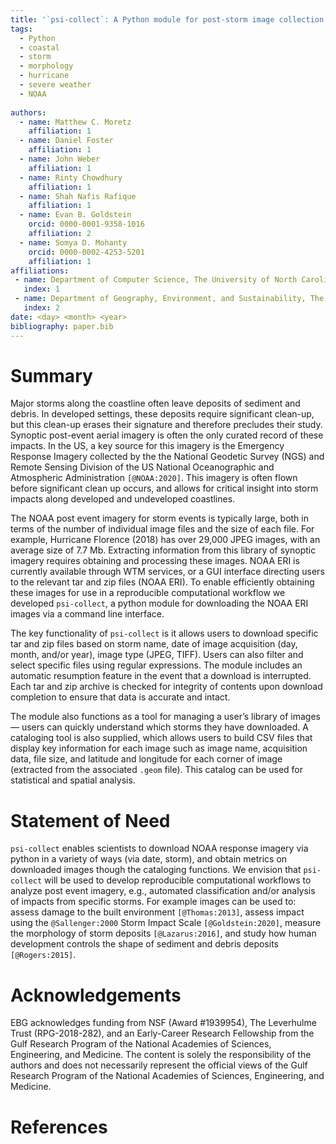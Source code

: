 ```yaml
---
title: '`psi-collect`: A Python module for post-storm image collection and cataloging'
tags:
  - Python
  - coastal
  - storm 
  - morphology
  - hurricane
  - severe weather
  - NOAA
  
authors:
  - name: Matthew C. Moretz
    affiliation: 1
  - name: Daniel Foster
    affiliation: 1
  - name: John Weber
    affiliation: 1
  - name: Rinty Chowdhury
    affiliation: 1
  - name: Shah Nafis Rafique
    affiliation: 1
  - name: Evan B. Goldstein
    orcid: 0000-0001-9358-1016
    affiliation: 2
  - name: Somya D. Mohanty
    orcid: 0000-0002-4253-5201
    affiliation: 1
affiliations:
 - name: Department of Computer Science, The University of North Carolina at Greensboro
   index: 1
 - name: Department of Geography, Environment, and Sustainability, The University of North Carolina at Greensboro
   index: 2
date: <day> <month> <year>
bibliography: paper.bib
---
```


# Summary
 
Major storms along the coastline often leave deposits of sediment and debris. In developed settings, these deposits
require significant clean-up, but this clean-up erases their signature and therefore precludes their study. Synoptic
post-event aerial imagery is often the only curated record of these impacts. In the US, a key source for this imagery is
the Emergency Response Imagery collected by the the National Geodetic Survey (NGS) and Remote Sensing Division of the US
National Oceanographic and Atmospheric Administration `[@NOAA:2020]`. This imagery is often flown before significant
clean up occurs, and allows for critical insight into storm impacts along developed and undeveloped coastlines. 

The NOAA post event imagery for storm events is typically large, both in terms of the number of individual image files
and the size of each file. For example, Hurricane Florence (2018) has over 29,000 JPEG images, with an average size of
7.7 Mb. Extracting information from this library of synoptic imagery requires obtaining and processing these images.
NOAA ERI is currently available through WTM services, or a GUI interface directing users to the relevant tar and zip
files (NOAA ERI). To enable efficiently obtaining these images for use in a reproducible computational workflow we
developed `psi-collect`, a python module for downloading the NOAA ERI images via a command line interface. 

The key functionality of `psi-collect` is it allows users to download specific tar and zip files based on storm name,
date of image acquisition (day, month, and/or year), image type (JPEG, TIFF). Users can also filter and select specific 
files using regular expressions. The module includes an automatic resumption feature in the event that a download 
is interrupted. Each tar and zip archive is checked for integrity of contents upon download completion to ensure that 
data is accurate and intact.

The module also functions as a tool for managing a user’s library of images — users can quickly understand which storms
they have downloaded. A cataloging tool is also supplied, which allows users to build CSV files that display key
information for each image such as image name, acquisition data, file size, and latitude and longitude for each corner
of image (extracted from the associated `.geom` file). This catalog can be used for statistical and spatial analysis. 
  
# Statement of Need

`psi-collect` enables scientists to download NOAA response imagery via python in a variety of ways (via date, storm),
and obtain metrics on downloaded images though the cataloging functions. We envision that `psi-collect` will be used to
develop reproducible computational workflows to analyze post event imagery, e.g., automated classification and/or
analysis of impacts from specific storms. For example images can be used to: assess damage to the built environment
`[@Thomas:2013]`, assess impact using the `@Sallenger:2000` Storm Impact Scale `[@Goldstein:2020]`, measure the
morphology of storm deposits `[@Lazarus:2016]`, and study how human development controls the shape of sediment and
debris deposits `[@Rogers:2015]`.

# Acknowledgements

EBG acknowledges funding from NSF (Award #1939954), The Leverhulme Trust (RPG-2018-282), and an Early-Career Research
Fellowship from the Gulf Research Program of the National Academies of Sciences, Engineering, and Medicine. The content
is solely the responsibility of the authors and does not necessarily represent the official views of the Gulf Research
Program of the National Academies of Sciences, Engineering, and Medicine.


# References
